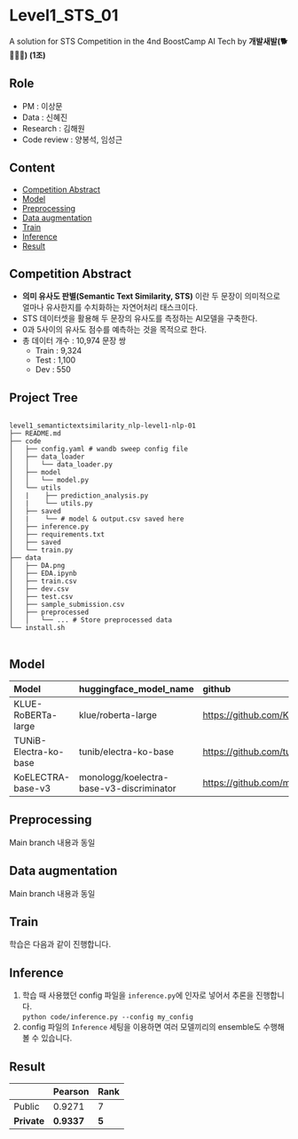# Level1_STS_01
A solution for STS Competition in the 4nd BoostCamp AI Tech by **개발새발(🐕🐾🐥🐾) (1조)**  


## Role
- PM : 이상문 <br>
- Data : 신혜진 <br>
- Research : 김해원 <br>
- Code review : 양봉석, 임성근 <br>


## Content
- [Competition Abstract](#competition-abstract)
- [Model](#model)
- [Preprocessing](#preprocessing)
- [Data augmentation](#data-augmentation)
- [Train](#train)
- [Inference](#inference)
- [Result](#result)


## Competition Abstract  
- **의미 유사도 판별(Semantic Text Similarity, STS)** 이란 두 문장이 의미적으로 얼마나 유사한지를 수치화하는 자연어처리 태스크이다.
- STS 데이터셋을 활용해 두 문장의 유사도를 측정하는 AI모델을 구축한다. 
- 0과 5사이의 유사도 점수를 예측하는 것을 목적으로 한다.
- 총 데이터 개수 : 10,974 문장 쌍
  - Train : 9,324
  - Test : 1,100
  - Dev : 550
  
## Project Tree
<pre>
<code>
level1_semantictextsimilarity_nlp-level1-nlp-01
├── README.md
├── code   
│   ├── config.yaml # wandb sweep config file
│   ├── data_loader
│   │   └── data_loader.py
│   ├── model
│   │   └── model.py
│   └── utils
│   |    ├── prediction_analysis.py
│   |    └── utils.py
│   ├── saved
│   |    └── # model & output.csv saved here
│   ├── inference.py
│   ├── requirements.txt
│   ├── saved
│   └── train.py
├── data
│   ├── DA.png
│   ├── EDA.ipynb
│   ├── train.csv
│   ├── dev.csv
│   ├── test.csv
│   ├── sample_submission.csv
│   ├── preprocessed 
│   │   └── ... # Store preprocessed data
└── install.sh
</code>
</pre>

## Model

|Model|huggingface_model_name|github|
|:---|:---|:---|
| KLUE-RoBERTa-large | klue/roberta-large | https://github.com/KLUE-benchmark/KLUE |
| TUNiB-Electra-ko-base | tunib/electra-ko-base | https://github.com/tunib-ai/tunib-electra |
| KoELECTRA-base-v3 | monologg/koelectra-base-v3-discriminator | https://github.com/monologg/KoELECTRA/blob/master/README_EN.md |<br>


## Preprocessing
Main branch 내용과 동일


## Data augmentation
Main branch 내용과 동일


## Train
학습은 다음과 같이 진행합니다.  

## Inference
1. 학습 때 사용했던 config 파일을 `inference.py`에 인자로 넣어서 추론을 진행합니다.  
`python code/inference.py --config my_config`
2. config 파일의 `Inference` 세팅을 이용하면 여러 모델끼리의 ensemble도 수행해볼 수 있습니다.  


## Result
||Pearson|Rank|
|:---|:---|:---|
|Public|0.9271|7|
|**Private**|**0.9337**|**5**|
